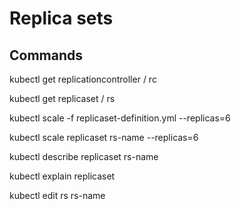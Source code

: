 # Replica sets

## Commands

kubectl get replicationcontroller / rc

kubectl get replicaset / rs

kubectl scale -f replicaset-definition.yml --replicas=6 

kubectl scale replicaset rs-name --replicas=6

kubectl describe replicaset rs-name

kubectl explain replicaset

kubectl edit rs rs-name
